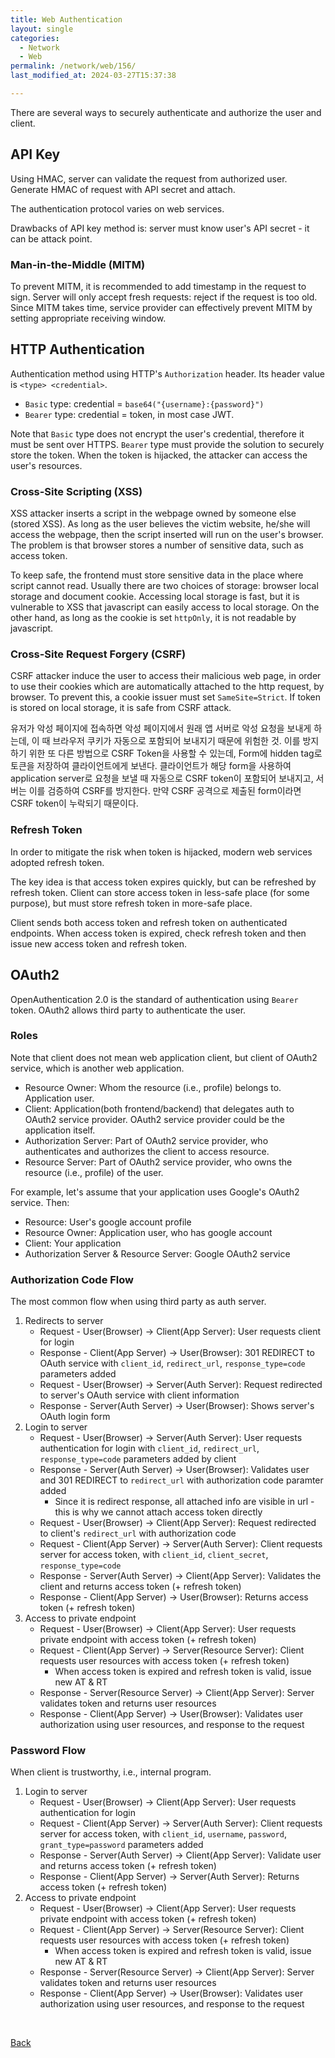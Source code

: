 ```yaml
---
title: Web Authentication
layout: single
categories:
  - Network
  - Web
permalink: /network/web/156/
last_modified_at: 2024-03-27T15:37:38

---
```


There are several ways to securely authenticate and authorize the user and client.

## API Key

Using HMAC, server can validate the request from authorized user.
Generate HMAC of request with API secret and attach.

The authentication protocol varies on web services.

Drawbacks of API key method is: server must know user's API secret - it can be attack point.

### Man-in-the-Middle (MITM)

To prevent MITM, it is recommended to add timestamp in the request to sign.
Server will only accept fresh requests: reject if the request is too old.
Since MITM takes time, service provider can effectively prevent MITM by setting appropriate receiving window.

## HTTP Authentication

Authentication method using HTTP's `Authorization` header.
Its header value is `<type> <credential>`.

* `Basic` type: credential = `base64("{username}:{password}")`
* `Bearer` type: credential = token, in most case JWT.

Note that `Basic` type does not encrypt the user's credential, therefore it must be sent over HTTPS.
`Bearer` type must provide the solution to securely store the token.
When the token is hijacked, the attacker can access the user's resources.

### Cross-Site Scripting (XSS)

XSS attacker inserts a script in the webpage owned by someone else (stored XSS).
As long as the user believes the victim website, he/she will access the webpage,
then the script inserted will run on the user's browser.
The problem is that browser stores a number of sensitive data, such as access token.

To keep safe, the frontend must store sensitive data in the place where script cannot read.
Usually there are two choices of storage: browser local storage and document cookie.
Accessing local storage is fast, but it is vulnerable to XSS that javascript can easily access to local storage.
On the other hand, as long as the cookie is set `httpOnly`, it is not readable by javascript.

### Cross-Site Request Forgery (CSRF)

CSRF attacker induce the user to access their malicious web page,
in order to use their cookies which are automatically attached to the http request, by browser.
To prevent this, a cookie issuer must set `SameSite=Strict`.
If token is stored on local storage, it is safe from CSRF attack.

유저가 악성 페이지에 접속하면 악성 페이지에서 원래 앱 서버로 악성 요청을 보내게 하는데, 이 때 브라우저 쿠키가 자동으로 포함되어 보내지기 때문에 위험한 것.
이를 방지하기 위한 또 다른 방법으로 CSRF Token을 사용할 수 있는데, Form에 hidden tag로 토큰을 저장하여 클라이언트에게 보낸다.
클라이언트가 해당 form을 사용하여 application server로 요청을 보낼 때 자동으로 CSRF token이 포함되어 보내지고, 서버는 이를 검증하여 CSRF를 방지한다.
만약 CSRF 공격으로 제출된 form이라면 CSRF token이 누락되기 때문이다.

### Refresh Token

In order to mitigate the risk when token is hijacked,
modern web services adopted refresh token.

The key idea is that access token expires quickly, but can be refreshed by refresh token.
Client can store access token in less-safe place (for some purpose),
but must store refresh token in more-safe place.

Client sends both access token and refresh token on authenticated endpoints.
When access token is expired, check refresh token and then issue new access token and refresh token.

## OAuth2

OpenAuthentication 2.0 is the standard of authentication using `Bearer` token.
OAuth2 allows third party to authenticate the user.

### Roles

Note that client does not mean web application client, but client of OAuth2 service, which is another web application.

* Resource Owner: Whom the resource (i.e., profile) belongs to. Application user.
* Client: Application(both frontend/backend) that delegates auth to OAuth2 service provider. OAuth2 service provider could be the application itself.
* Authorization Server: Part of OAuth2 service provider, who authenticates and authorizes the client to access resource.
* Resource Server: Part of OAuth2 service provider, who owns the resource (i.e., profile) of the user.

For example, let's assume that your application uses Google's OAuth2 service. Then:

* Resource: User's google account profile
* Resource Owner: Application user, who has google account
* Client: Your application
* Authorization Server & Resource Server: Google OAuth2 service

### Authorization Code Flow

The most common flow when using third party as auth server.

1. Redirects to server
    * Request - User(Browser) -> Client(App Server): User requests client for login
    * Response - Client(App Server) -> User(Browser): 301 REDIRECT to OAuth service with `client_id`, `redirect_url`, `response_type=code` parameters added
    * Request - User(Browser) -> Server(Auth Server): Request redirected to server's OAuth service with client information
    * Response - Server(Auth Server) -> User(Browser): Shows server's OAuth login form
2. Login to server
    * Request - User(Browser) -> Server(Auth Server): User requests authentication for login with `client_id`, `redirect_url`, `response_type=code` parameters added by client
    * Response - Server(Auth Server) -> User(Browser): Validates user and 301 REDIRECT to `redirect_url` with authorization code paramter added
        * Since it is redirect response, all attached info are visible in url - this is why we cannot attach access token directly
    * Request - User(Browser) -> Client(App Server): Request redirected to client's `redirect_url` with authorization code
    * Request - Client(App Server) -> Server(Auth Server): Client requests server for access token, with `client_id`, `client_secret`, `response_type=code`
    * Response - Server(Auth Server) -> Client(App Server): Validates the client and returns access token (+ refresh token)
    * Response - Client(App Server) -> User(Browser): Returns access token (+ refresh token)
3. Access to private endpoint
    * Request - User(Browser) -> Client(App Server): User requests private endpoint with access token (+ refresh token)
    * Request - Client(App Server) -> Server(Resource Server): Client requests user resources with access token (+ refresh token)
        * When access token is expired and refresh token is valid, issue new AT & RT
    * Response - Server(Resource Server) -> Client(App Server): Server validates token and returns user resources
    * Response - Client(App Server) -> User(Browser): Validates user authorization using user resources, and response to the request

### Password Flow

When client is trustworthy, i.e., internal program.

1. Login to server
    * Request - User(Browser) -> Client(App Server): User requests authentication for login
    * Request - Client(App Server) -> Server(Auth Server): Client requests server for access token, with `client_id`, `username`, `password`, `grant_type=password` parameters added
    * Response - Server(Auth Server) -> Client(App Server): Validate user and returns access token (+ refresh token)
    * Response - Client(App Server) -> Server(Auth Server): Returns access token (+ refresh token)
2. Access to private endpoint
    * Request - User(Browser) -> Client(App Server): User requests private endpoint with access token (+ refresh token)
    * Request - Client(App Server) -> Server(Resource Server): Client requests user resources with access token (+ refresh token)
        * When access token is expired and refresh token is valid, issue new AT & RT
    * Response - Server(Resource Server) -> Client(App Server): Server validates token and returns user resources
    * Response - Client(App Server) -> User(Browser): Validates user authorization using user resources, and response to the request

<br>

[Back](/network/web/)